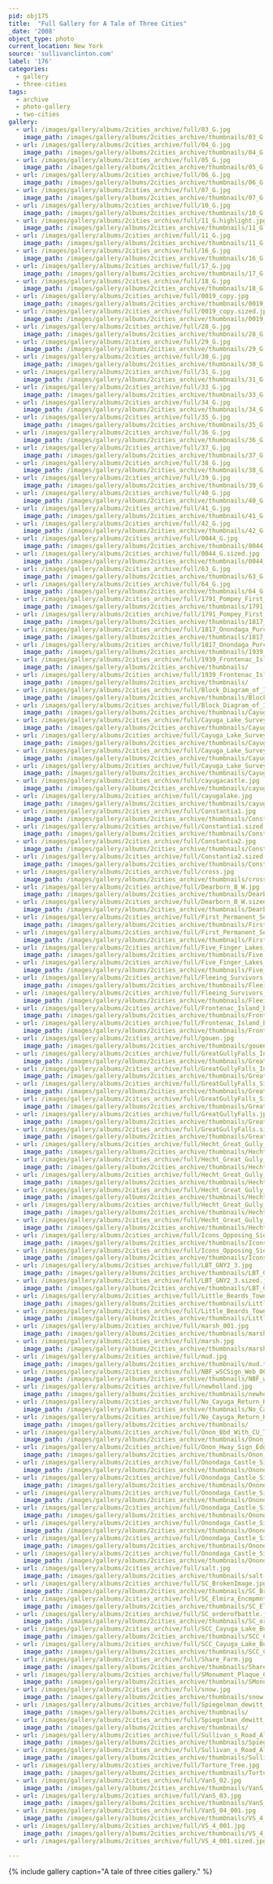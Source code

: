 ```yaml
---
pid: obj175
title:  "Full Gallery for A Tale of Three Cities"
_date: '2008'
object_type: photo
current_location: New York
source: 'sullivanclinton.com'
label: '176'
categories:
  - gallery
  - three-cities
tags:
  - archive
  - photo-gallery
  - two-cities
gallery:
  - url: /images/gallery/albums/2cities_archive/full/03_G.jpg
    image_path: /images/gallery/albums/2cities_archive/thumbnails/03_G.thumb.jpg
  - url: /images/gallery/albums/2cities_archive/full/04_G.jpg
    image_path: /images/gallery/albums/2cities_archive/thumbnails/04_G.thumb.jpg
  - url: /images/gallery/albums/2cities_archive/full/05_G.jpg
    image_path: /images/gallery/albums/2cities_archive/thumbnails/05_G.thumb.jpg
  - url: /images/gallery/albums/2cities_archive/full/06_G.jpg
    image_path: /images/gallery/albums/2cities_archive/thumbnails/06_G.thumb.jpg
  - url: /images/gallery/albums/2cities_archive/full/07_G.jpg
    image_path: /images/gallery/albums/2cities_archive/thumbnails/07_G.thumb.jpg
  - url: /images/gallery/albums/2cities_archive/full/10_G.jpg
    image_path: /images/gallery/albums/2cities_archive/thumbnails/10_G.thumb.jpg
  - url: /images/gallery/albums/2cities_archive/full/11_G.highlight.jpg
    image_path: /images/gallery/albums/2cities_archive/thumbnails/11_G.thumb.jpg
  - url: /images/gallery/albums/2cities_archive/full/11_G.jpg
    image_path: /images/gallery/albums/2cities_archive/thumbnails/11_G.thumb.jpg
  - url: /images/gallery/albums/2cities_archive/full/16_G.jpg
    image_path: /images/gallery/albums/2cities_archive/thumbnails/16_G.thumb.jpg
  - url: /images/gallery/albums/2cities_archive/full/17_G.jpg
    image_path: /images/gallery/albums/2cities_archive/thumbnails/17_G.thumb.jpg
  - url: /images/gallery/albums/2cities_archive/full/18_G.jpg
    image_path: /images/gallery/albums/2cities_archive/thumbnails/18_G.thumb.jpg
  - url: /images/gallery/albums/2cities_archive/full/0019_copy.jpg
    image_path: /images/gallery/albums/2cities_archive/thumbnails/0019_copy.thumb.jpg
  - url: /images/gallery/albums/2cities_archive/full/0019_copy.sized.jpg
    image_path: /images/gallery/albums/2cities_archive/thumbnails/0019_copy.thumb.jpg
  - url: /images/gallery/albums/2cities_archive/full/28_G.jpg
    image_path: /images/gallery/albums/2cities_archive/thumbnails/28_G.thumb.jpg
  - url: /images/gallery/albums/2cities_archive/full/29_G.jpg
    image_path: /images/gallery/albums/2cities_archive/thumbnails/29_G.thumb.jpg
  - url: /images/gallery/albums/2cities_archive/full/30_G.jpg
    image_path: /images/gallery/albums/2cities_archive/thumbnails/30_G.thumb.jpg
  - url: /images/gallery/albums/2cities_archive/full/31_G.jpg
    image_path: /images/gallery/albums/2cities_archive/thumbnails/31_G.thumb.jpg
  - url: /images/gallery/albums/2cities_archive/full/33_G.jpg
    image_path: /images/gallery/albums/2cities_archive/thumbnails/33_G.thumb.jpg
  - url: /images/gallery/albums/2cities_archive/full/34_G.jpg
    image_path: /images/gallery/albums/2cities_archive/thumbnails/34_G.thumb.jpg
  - url: /images/gallery/albums/2cities_archive/full/35_G.jpg
    image_path: /images/gallery/albums/2cities_archive/thumbnails/35_G.thumb.jpg
  - url: /images/gallery/albums/2cities_archive/full/36_G.jpg
    image_path: /images/gallery/albums/2cities_archive/thumbnails/36_G.thumb.jpg
  - url: /images/gallery/albums/2cities_archive/full/37_G.jpg
    image_path: /images/gallery/albums/2cities_archive/thumbnails/37_G.thumb.jpg
  - url: /images/gallery/albums/2cities_archive/full/38_G.jpg
    image_path: /images/gallery/albums/2cities_archive/thumbnails/38_G.thumb.jpg
  - url: /images/gallery/albums/2cities_archive/full/39_G.jpg
    image_path: /images/gallery/albums/2cities_archive/thumbnails/39_G.thumb.jpg
  - url: /images/gallery/albums/2cities_archive/full/40_G.jpg
    image_path: /images/gallery/albums/2cities_archive/thumbnails/40_G.thumb.jpg
  - url: /images/gallery/albums/2cities_archive/full/41_G.jpg
    image_path: /images/gallery/albums/2cities_archive/thumbnails/41_G.thumb.jpg
  - url: /images/gallery/albums/2cities_archive/full/42_G.jpg
    image_path: /images/gallery/albums/2cities_archive/thumbnails/42_G.thumb.jpg
  - url: /images/gallery/albums/2cities_archive/full/0044_G.jpg
    image_path: /images/gallery/albums/2cities_archive/thumbnails/0044_G.thumb.jpg
  - url: /images/gallery/albums/2cities_archive/full/0044_G.sized.jpg
    image_path: /images/gallery/albums/2cities_archive/thumbnails/0044_G.thumb.jpg
  - url: /images/gallery/albums/2cities_archive/full/63_G.jpg
    image_path: /images/gallery/albums/2cities_archive/thumbnails/63_G.thumb.jpg
  - url: /images/gallery/albums/2cities_archive/full/64_G.jpg
    image_path: /images/gallery/albums/2cities_archive/thumbnails/64_G.thumb.jpg
  - url: /images/gallery/albums/2cities_archive/full/1791_Pompey_First_Settler_Signage.jpg
    image_path: /images/gallery/albums/2cities_archive/thumbnails/1791_Pompey_First_Settler_Signage.thumb.jpg
  - url: /images/gallery/albums/2cities_archive/full/1791_Pompey_First_Settler_Signage.sized.jpg
    image_path: /images/gallery/albums/2cities_archive/thumbnails/1817_Onondaga_Purchase_Signage.thumb.jpg
  - url: /images/gallery/albums/2cities_archive/full/1817_Onondaga_Purchase_Signage.jpg
    image_path: /images/gallery/albums/2cities_archive/thumbnails/1817_Onondaga_Purchase_Signage.thumb.jpg
  - url: /images/gallery/albums/2cities_archive/full/1817_Onondaga_Purchase_Signage.sized.jpg
    image_path: /images/gallery/albums/2cities_archive/thumbnails/1939_Frontenac_Island_News_Dispute_over_Hunting_vs_Archeology.thumb.jpg
  - url: /images/gallery/albums/2cities_archive/full/1939_Frontenac_Island_News_Dispute_over_Hunting_vs_Archeology.jpg
    image_path: /images/gallery/albums/2cities_archive/thumbnails/
  - url: /images/gallery/albums/2cities_archive/full/1939_Frontenac_Island_News_Dispute_over_Hunting_vs_Archeology.sized.jpg
    image_path: /images/gallery/albums/2cities_archive/thumbnails/
  - url: /images/gallery/albums/2cities_archive/full/Block_Diagram_of_Ithaca_Cornell_Cayuga_Coreorgonel_2.jpg
    image_path: /images/gallery/albums/2cities_archive/thumbnails/Block_Diagram_of_Ithaca_Cornell_Cayuga_Coreorgonel_2.thumb.jpg
  - url: /images/gallery/albums/2cities_archive/full/Block_Diagram_of_Ithaca_Cornell_Cayuga_Coreorgonel_2.sized.jpg
    image_path: /images/gallery/albums/2cities_archive/thumbnails/Cayuga_Lake_Survey_and_Military_Tracts.thumb.jpg
  - url: /images/gallery/albums/2cities_archive/full/Cayuga_Lake_Survey_and_Military_Tracts.jpg
    image_path: /images/gallery/albums/2cities_archive/thumbnails/Cayuga_Lake_Survey_and_Military_Tracts.thumb.jpg
  - url: /images/gallery/albums/2cities_archive/full/Cayuga_Lake_Survey_and_Military_Tracts.sized.jpg
    image_path: /images/gallery/albums/2cities_archive/thumbnails/Cayuga_Lake_Surveyed.thumb.gif
  - url: /images/gallery/albums/2cities_archive/full/Cayuga_Lake_Surveyed.gif
    image_path: /images/gallery/albums/2cities_archive/thumbnails/Cayuga_Lake_Surveyed.thumb.gif
  - url: /images/gallery/albums/2cities_archive/full/Cayuga_Lake_Surveyed.sized.gif
    image_path: /images/gallery/albums/2cities_archive/thumbnails/Cayuga_Lake_Surveyed.thumb.gif
  - url: /images/gallery/albums/2cities_archive/full/cayugacastle.jpg
    image_path: /images/gallery/albums/2cities_archive/thumbnails/cayugacastle.thumb.jpg
  - url: /images/gallery/albums/2cities_archive/full/cayugalake.jpg
    image_path: /images/gallery/albums/2cities_archive/thumbnails/cayugalake.thumb.jpg
  - url: /images/gallery/albums/2cities_archive/full/Constantia1.jpg
    image_path: /images/gallery/albums/2cities_archive/thumbnails/Constantia1.thumb.jpg
  - url: /images/gallery/albums/2cities_archive/full/Constantia1.sized.jpg
    image_path: /images/gallery/albums/2cities_archive/thumbnails/Constantia1.thumb.jpg
  - url: /images/gallery/albums/2cities_archive/full/Constantia2.jpg
    image_path: /images/gallery/albums/2cities_archive/thumbnails/Constantia2.thumb.jpg
  - url: /images/gallery/albums/2cities_archive/full/Constantia2.sized.jpg
    image_path: /images/gallery/albums/2cities_archive/thumbnails/Constantia2.thumb.jpg
  - url: /images/gallery/albums/2cities_archive/full/cross.jpg
    image_path: /images/gallery/albums/2cities_archive/thumbnails/cross.thumb.jpg
  - url: /images/gallery/albums/2cities_archive/full/Dearborn_B_W.jpg
    image_path: /images/gallery/albums/2cities_archive/thumbnails/Dearborn_B_W.thumb.jpg
  - url: /images/gallery/albums/2cities_archive/full/Dearborn_B_W.sized.jpg
    image_path: /images/gallery/albums/2cities_archive/thumbnails/Dearborn_B_W.thumb.jpg
  - url: /images/gallery/albums/2cities_archive/full/First_Permanent_Settlers_Shorter_Web.jpg
    image_path: /images/gallery/albums/2cities_archive/thumbnails/First_Permanent_Settlers_Shorter_Web.thumb.jpg
  - url: /images/gallery/albums/2cities_archive/full/First_Permanent_Settlers_Shorter_Web.sized.jpg
    image_path: /images/gallery/albums/2cities_archive/thumbnails/First_Permanent_Settlers_Shorter_Web.thumb.jpg
  - url: /images/gallery/albums/2cities_archive/full/Five_Finger_Lakes_McCarthy.jpg
    image_path: /images/gallery/albums/2cities_archive/thumbnails/Five_Finger_Lakes_McCarthy.thumb.jpg
  - url: /images/gallery/albums/2cities_archive/full/Five_Finger_Lakes_McCarthy.sized.jpg
    image_path: /images/gallery/albums/2cities_archive/thumbnails/Five_Finger_Lakes_McCarthy.thumb.jpg
  - url: /images/gallery/albums/2cities_archive/full/Fleeing_Survivors_ESmith.jpg
    image_path: /images/gallery/albums/2cities_archive/thumbnails/Fleeing_Survivors_ESmith.thumb.jpg
  - url: /images/gallery/albums/2cities_archive/full/Fleeing_Survivors_ESmith.sized.jpg
    image_path: /images/gallery/albums/2cities_archive/thumbnails/Fleeing_Survivors_ESmith.thumb.jpg
  - url: /images/gallery/albums/2cities_archive/full/Frontenac_Island_B_W.jpg
    image_path: /images/gallery/albums/2cities_archive/thumbnails/Frontenac_Island_B_W.thumb.jpg
  - url: /images/gallery/albums/2cities_archive/full/Frontenac_Island_B_W.sized.jpg
    image_path: /images/gallery/albums/2cities_archive/thumbnails/Frontenac_Island_B_W.thumb.jpg
  - url: /images/gallery/albums/2cities_archive/full/gouen.jpg
    image_path: /images/gallery/albums/2cities_archive/thumbnails/gouen.thumb.jpg
  - url: /images/gallery/albums/2cities_archive/full/GreatGullyFalls_Insideview.jpg
    image_path: /images/gallery/albums/2cities_archive/thumbnails/GreatGullyFalls_Insideview.thumb.jpg
  - url: /images/gallery/albums/2cities_archive/full/GreatGullyFalls_Insideview.sized.jpg
    image_path: /images/gallery/albums/2cities_archive/thumbnails/GreatGullyFalls_Insideview.thumb.jpg
  - url: /images/gallery/albums/2cities_archive/full/GreatGullyFalls_Sideview2.jpg
    image_path: /images/gallery/albums/2cities_archive/thumbnails/GreatGullyFalls_Sideview2.thumb.jpg
  - url: /images/gallery/albums/2cities_archive/full/GreatGullyFalls_Sideview2.sized.jpg
    image_path: /images/gallery/albums/2cities_archive/thumbnails/GreatGullyFalls_Sideview2.thumb.jpg
  - url: /images/gallery/albums/2cities_archive/full/GreatGullyFalls.jpg
    image_path: /images/gallery/albums/2cities_archive/thumbnails/GreatGullyFalls.thumb.jpg
  - url: /images/gallery/albums/2cities_archive/full/GreatGullyFalls.sized.jpg
    image_path: /images/gallery/albums/2cities_archive/thumbnails/GreatGullyFalls.thumb.jpg
  - url: /images/gallery/albums/2cities_archive/full/Hecht_Great_Gully_Falls_Sideview.jpg
    image_path: /images/gallery/albums/2cities_archive/thumbnails/Hecht_Great_Gully_Falls_Sideview.thumb.jpg
  - url: /images/gallery/albums/2cities_archive/full/Hecht_Great_Gully_Falls_Sideview.sized.jpg
    image_path: /images/gallery/albums/2cities_archive/thumbnails/Hecht_Great_Gully_Falls_Sideview.thumb.jpg
  - url: /images/gallery/albums/2cities_archive/full/Hecht_Great_Gully_Overhead_Winter.jpg
    image_path: /images/gallery/albums/2cities_archive/thumbnails/Hecht_Great_Gully_Overhead_Winter.thumb.jpg
  - url: /images/gallery/albums/2cities_archive/full/Hecht_Great_Gully_Overhead_Winter.sized.jpg
    image_path: /images/gallery/albums/2cities_archive/thumbnails/Hecht_Great_Gully_Overhead_Winter.thumb.jpg
  - url: /images/gallery/albums/2cities_archive/full/Hecht_Great_Gully_Overhead.jpg
    image_path: /images/gallery/albums/2cities_archive/thumbnails/Hecht_Great_Gully_Overhead.thumb.jpg
  - url: /images/gallery/albums/2cities_archive/full/Hecht_Great_Gully_Overhead.sized.jpg
    image_path: /images/gallery/albums/2cities_archive/thumbnails/Hecht_Great_Gully_Overhead.thumb.jpg
  - url: /images/gallery/albums/2cities_archive/full/Icons_Opposing_Sides_AmVsNatam.jpg
    image_path: /images/gallery/albums/2cities_archive/thumbnails/Icons_Opposing_Sides_AmVsNatam.thumb.jpg
  - url: /images/gallery/albums/2cities_archive/full/Icons_Opposing_Sides_AmVsNatam.sized.jpg
    image_path: /images/gallery/albums/2cities_archive/thumbnails/Icons_Opposing_Sides_AmVsNatam.thumb.jpg
  - url: /images/gallery/albums/2cities_archive/full/LBT_GNY2_3.jpg
    image_path: /images/gallery/albums/2cities_archive/thumbnails/LBT_GNY2_3.thumb.jpg
  - url: /images/gallery/albums/2cities_archive/full/LBT_GNY2_3.sized.jpg
    image_path: /images/gallery/albums/2cities_archive/thumbnails/LBT_GNY2_3.thumb.jpg
  - url: /images/gallery/albums/2cities_archive/full/Little_Beards_Town_marker.jpg
    image_path: /images/gallery/albums/2cities_archive/thumbnails/Little_Beards_Town_marker.thumb.jpg
  - url: /images/gallery/albums/2cities_archive/full/Little_Beards_Town_marker.sized.jpg
    image_path: /images/gallery/albums/2cities_archive/thumbnails/Little_Beards_Town_marker.thumb.jpg
  - url: /images/gallery/albums/2cities_archive/full/marsh_001.jpg
    image_path: /images/gallery/albums/2cities_archive/thumbnails/marsh_001.thumb.jpg
  - url: /images/gallery/albums/2cities_archive/full/marsh.jpg
    image_path: /images/gallery/albums/2cities_archive/thumbnails/marsh.thumb.jpg
  - url: /images/gallery/albums/2cities_archive/full/mud.jpg
    image_path: /images/gallery/albums/2cities_archive/thumbnails/mud.thumb.jpg
  - url: /images/gallery/albums/2cities_archive/full/NBF_wSCSign_Web_001.jpg
    image_path: /images/gallery/albums/2cities_archive/thumbnails/NBF_wSCSign_Web_001.thumb.jpg
  - url: /images/gallery/albums/2cities_archive/full/newholland.jpg
    image_path: /images/gallery/albums/2cities_archive/thumbnails/newholland.thumb.jpg
  - url: /images/gallery/albums/2cities_archive/full/No_Cayuga_Return_House_Field_Sign.jpg
    image_path: /images/gallery/albums/2cities_archive/thumbnails/No_Cayuga_Return_House_Field_Sign.thumb.jpg
  - url: /images/gallery/albums/2cities_archive/full/No_Cayuga_Return_House_Field_Sign.sized.jpg
    image_path: /images/gallery/albums/2cities_archive/thumbnails/
  - url: /images/gallery/albums/2cities_archive/full/Onon_Bbd_With_CU_TP_Web.jpg
    image_path: /images/gallery/albums/2cities_archive/thumbnails/Onon_Bbd_With_CU_TP_Web.thumb.jpg
  - url: /images/gallery/albums/2cities_archive/full/Onon_Hway_Sign_Edge_02_Web.jpg
    image_path: /images/gallery/albums/2cities_archive/thumbnails/Onon_Hway_Sign_Edge_02_Web.thumb.jpg
  - url: /images/gallery/albums/2cities_archive/full/Onondaga_Castle_Site_01_Web.jpg
    image_path: /images/gallery/albums/2cities_archive/thumbnails/Onondaga_Castle_Site_01_Web.thumb.jpg
  - url: /images/gallery/albums/2cities_archive/full/Onondaga_Castle_Site_01.jpg
    image_path: /images/gallery/albums/2cities_archive/thumbnails/Onondaga_Castle_Site_01.thumb.jpg
  - url: /images/gallery/albums/2cities_archive/full/Onondaga_Castle_Site_01.sized.jpg
    image_path: /images/gallery/albums/2cities_archive/thumbnails/Onondaga_Castle_Site_01.thumb.jpg
  - url: /images/gallery/albums/2cities_archive/full/Onondaga_Castle_Site_02_Web.jpg
    image_path: /images/gallery/albums/2cities_archive/thumbnails/Onondaga_Castle_Site_02_Web.thumb.jpg
  - url: /images/gallery/albums/2cities_archive/full/Onondaga_Castle_Site_02.jpg
    image_path: /images/gallery/albums/2cities_archive/thumbnails/Onondaga_Castle_Site_02_Web.thumb.jpg
  - url: /images/gallery/albums/2cities_archive/full/Onondaga_Castle_Site_03_Web.jpg
    image_path: /images/gallery/albums/2cities_archive/thumbnails/Onondaga_Castle_Site_03_Web.thumb.jpg
  - url: /images/gallery/albums/2cities_archive/full/Onondaga_Castle_Site_04_Web.jpg
    image_path: /images/gallery/albums/2cities_archive/thumbnails/Onondaga_Castle_Site_04_Web.thumb.jpg
  - url: /images/gallery/albums/2cities_archive/full/salt.jpg
    image_path: /images/gallery/albums/2cities_archive/thumbnails/salt.thumb.jpg
  - url: /images/gallery/albums/2cities_archive/full/SC_BrokenImage.jpg
    image_path: /images/gallery/albums/2cities_archive/thumbnails/SC_BrokenImage.thumb.jpg
  - url: /images/gallery/albums/2cities_archive/full/SC_Elmira_Encmpmnt_Sgn_Dark_Web_001.jpg
    image_path: /images/gallery/albums/2cities_archive/thumbnails/SC_Elmira_Encmpmnt_Sgn_Dark_Web_001.thumb.jpg
  - url: /images/gallery/albums/2cities_archive/full/SC_orderofbattle.jpg
    image_path: /images/gallery/albums/2cities_archive/thumbnails/SC_orderofbattle.thumb.jpg
  - url: /images/gallery/albums/2cities_archive/full/SCC_Cayuga_Lake_Butler_Sign.jpg
    image_path: /images/gallery/albums/2cities_archive/thumbnails/SCC_Cayuga_Lake_Butler_Sign.thumb.jpg
  - url: /images/gallery/albums/2cities_archive/full/SCC_Cayuga_Lake_Butler_Sign.sized.jpg
    image_path: /images/gallery/albums/2cities_archive/thumbnails/SCC_Cayuga_Lake_Butler_Sign.thumb.jpg
  - url: /images/gallery/albums/2cities_archive/full/Share_Farm.jpg
    image_path: /images/gallery/albums/2cities_archive/thumbnails/Share_Farm.thumb.jpg
  - url: /images/gallery/albums/2cities_archive/full/SMonument_Plaque_Cvztn_Web4.jpg
    image_path: /images/gallery/albums/2cities_archive/thumbnails/SMonument_Plaque_Cvztn_Web4.thumb.jpg
  - url: /images/gallery/albums/2cities_archive/full/snow.jpg
    image_path: /images/gallery/albums/2cities_archive/thumbnails/snow.thumb.jpg
  - url: /images/gallery/albums/2cities_archive/full/Spiegelman_dewitt_military_tracts_NYS.jpg
    image_path: /images/gallery/albums/2cities_archive/thumbnails/
  - url: /images/gallery/albums/2cities_archive/full/Spiegelman_dewitt_military_tracts_NYS.sized.jpg
    image_path: /images/gallery/albums/2cities_archive/thumbnails/
  - url: /images/gallery/albums/2cities_archive/full/Sullivan_s_Road_Along_Cayuga_CorrFacility.jpg
    image_path: /images/gallery/albums/2cities_archive/thumbnails/Spiegelman_dewitt_military_tracts_NYS.thumb.jpg
  - url: /images/gallery/albums/2cities_archive/full/Sullivan_s_Road_Along_Cayuga_CorrFacility.sized.jpg
    image_path: /images/gallery/albums/2cities_archive/thumbnails/Sullivan_s_Road_Along_Cayuga_CorrFacility.thumb.jpg
  - url: /images/gallery/albums/2cities_archive/full/Torture_Tree.jpg
    image_path: /images/gallery/albums/2cities_archive/thumbnails/Torture_Tree.thumb.jpg
  - url: /images/gallery/albums/2cities_archive/full/VanS_02.jpg
    image_path: /images/gallery/albums/2cities_archive/thumbnails/VanS_02.thumb.jpg
  - url: /images/gallery/albums/2cities_archive/full/VanS_03.jpg
    image_path: /images/gallery/albums/2cities_archive/thumbnails/VanS_03.thumb.jpg
  - url: /images/gallery/albums/2cities_archive/full/VanS_04_001.jpg
    image_path: /images/gallery/albums/2cities_archive/thumbnails/VS_4_001.thumb.jpg
  - url: /images/gallery/albums/2cities_archive/full/VS_4_001.jpg
    image_path: /images/gallery/albums/2cities_archive/thumbnails/VS_4_001.thumb.jpg
  - url: /images/gallery/albums/2cities_archive/full/VS_4_001.sized.jpg

---
```


{% include gallery caption="A tale of three cities gallery." %}
